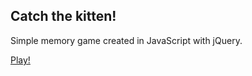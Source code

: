 ## Catch the kitten!
Simple memory game created in JavaScript with jQuery.

[Play!](https://monikacil.github.io/Catch_the_kitten/)


